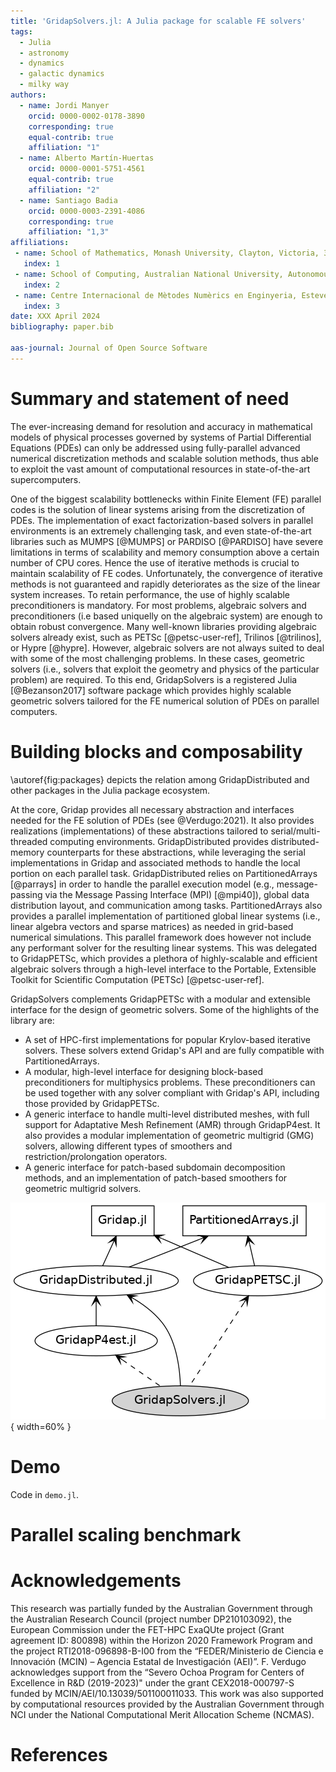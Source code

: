 ```yaml
---
title: 'GridapSolvers.jl: A Julia package for scalable FE solvers'
tags:
  - Julia
  - astronomy
  - dynamics
  - galactic dynamics
  - milky way
authors:
  - name: Jordi Manyer
    orcid: 0000-0002-0178-3890
    corresponding: true
    equal-contrib: true
    affiliation: "1"
  - name: Alberto Martín-Huertas
    orcid: 0000-0001-5751-4561
    equal-contrib: true
    affiliation: "2"
  - name: Santiago Badia
    orcid: 0000-0003-2391-4086
    corresponding: true
    affiliation: "1,3"
affiliations:
 - name: School of Mathematics, Monash University, Clayton, Victoria, 3800, Australia.
   index: 1
 - name: School of Computing, Australian National University, Autonomous territories of Canberra, Australia
   index: 2
 - name: Centre Internacional de Mètodes Numèrics en Enginyeria, Esteve Terrades 5, E-08860 Castelldefels, Spain.
   index: 3
date: XXX April 2024
bibliography: paper.bib

aas-journal: Journal of Open Source Software
---
```


# Summary and statement of need

The ever-increasing demand for resolution and accuracy in mathematical models of physical processes governed by systems of Partial Differential Equations (PDEs) can only be addressed using fully-parallel advanced numerical discretization methods and scalable solution methods, thus able to exploit the vast amount of computational resources in state-of-the-art supercomputers.

One of the biggest scalability bottlenecks within Finite Element (FE) parallel codes is the solution of linear systems arising from the discretization of PDEs.
The implementation of exact factorization-based solvers in parallel environments is an extremely challenging task, and even state-of-the-art libraries such as MUMPS [@MUMPS] or PARDISO [@PARDISO] have severe limitations in terms of scalability and memory consumption above a certain number of CPU cores.
Hence the use of iterative methods is crucial to maintain scalability of FE codes. Unfortunately, the convergence of iterative methods is not guaranteed and rapidly deteriorates as the size of the linear system increases. To retain performance, the use of highly scalable preconditioners is mandatory.
For most problems, algebraic solvers and preconditioners (i.e based uniquelly on the algebraic system) are enough to obtain robust convergence. Many well-known libraries providing algebraic solvers already exist, such as PETSc [@petsc-user-ref], Trilinos [@trilinos], or Hypre [@hypre]. However, algebraic solvers are not always suited to deal with some of the most challenging problems.
In these cases, geometric solvers (i.e., solvers that exploit the geometry and physics of the particular problem) are required. To this end, GridapSolvers is a registered Julia [@Bezanson2017] software package which provides highly scalable geometric solvers tailored for the FE numerical solution of PDEs on parallel computers.

# Building blocks and composability

\autoref{fig:packages} depicts the relation among GridapDistributed and other packages in the Julia package ecosystem.

At the core, Gridap provides all necessary abstraction and interfaces needed for the FE solution of PDEs (see @Verdugo:2021). It also provides realizations (implementations) of these abstractions tailored to serial/multi-threaded computing environments.
GridapDistributed provides distributed-memory counterparts for these abstractions, while leveraging the serial implementations in Gridap and associated methods to handle the local portion on each parallel task. GridapDistributed relies on PartitionedArrays [@parrays] in order to handle the parallel execution model (e.g., message-passing via the Message Passing Interface (MPI) [@mpi40]), global data distribution layout, and communication among tasks. PartitionedArrays also provides a parallel implementation of partitioned global linear systems (i.e., linear algebra vectors and sparse matrices) as needed in grid-based numerical simulations.
This parallel framework does however not include any performant solver for the resulting linear systems. This was delegated to GridapPETSc, which provides a plethora of highly-scalable and efficient algebraic solvers through a high-level interface to the Portable, Extensible Toolkit for Scientific Computation (PETSc) [@petsc-user-ref].

GridapSolvers complements GridapPETSc with a modular and extensible interface for the design of geometric solvers. Some of the highlights of the library are:

- A set of HPC-first implementations for popular Krylov-based iterative solvers. These solvers extend Gridap's API and are fully compatible with PartitionedArrays.
- A modular, high-level interface for designing block-based preconditioners for multiphysics problems. These preconditioners can be used together with any solver compliant with Gridap's API, including those provided by GridapPETSc.
- A generic interface to handle multi-level distributed meshes, with full support for Adaptative Mesh Refinement (AMR) through GridapP4est. It also provides a modular implementation of geometric multigrid (GMG) solvers, allowing different types of smoothers and restriction/prolongation operators.
- A generic interface for patch-based subdomain decomposition methods, and an implementation of patch-based smoothers for geometric multigrid solvers.

![GridapSolvers and its relation to other packages in the Julia package ecosystem. In this diagram, each node represents  a Julia package, while the (directed) arrows represent relations (dependencies) among packages. Dashed arrows mean the package can be used, but is not necessary. \label{fig:packages}](packages.png){ width=60% }

# Demo

Code in `demo.jl`.

# Parallel scaling benchmark

# Acknowledgements

This research was partially funded by the Australian Government through the Australian Research Council (project number DP210103092), the European Commission under the FET-HPC ExaQUte project (Grant agreement ID: 800898) within the Horizon 2020 Framework Program and the project RTI2018-096898-B-I00 from the “FEDER/Ministerio de Ciencia e Innovación (MCIN) – Agencia Estatal de Investigación (AEI)”. F. Verdugo acknowledges support from the “Severo Ochoa Program for Centers of Excellence in R&D (2019-2023)" under the grant CEX2018-000797-S funded by MCIN/AEI/10.13039/501100011033. This work was also supported by computational resources provided by the Australian Government through NCI under the National Computational Merit Allocation Scheme (NCMAS).

# References
